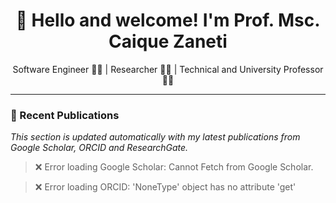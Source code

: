 <h1 align="center">👋 Hello and welcome! I'm Prof. Msc. Caique Zaneti</h1>
<p align="center">
  Software Engineer 👨‍💻 | Researcher 👨‍🔬 | Technical and University Professor 👨‍🏫  
</p>

---

### 🧪 Recent Publications

_This section is updated automatically with my latest publications from Google Scholar, ORCID and ResearchGate._

<!--PUBLICATIONS-->
> ❌ Error loading Google Scholar: Cannot Fetch from Google Scholar.

> ❌ Error loading ORCID: 'NoneType' object has no attribute 'get'
<!--PUBLICATIONS-->